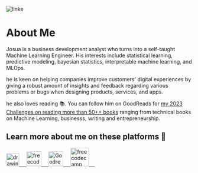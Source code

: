 <!-- ![](https://github.com/naiborhujosua/naiborhujosua/blob/master/GaussianProcessPosteriorPredictive_ManimCE_v0.9.0.gif) -->
<!-- ![1500x500](https://user-images.githubusercontent.com/13548560/204091126-0dd3c9a4-89dd-4b9c-9faa-14a087616643.jpeg)-->

![linke](https://user-images.githubusercontent.com/13548560/216738888-db2f8fa0-556b-4318-a40c-c69c51c846c8.png)


# About Me

Josua is a business development analyst who turns into a self-taught Machine Learning Engineer. His interests include statistical learning, predictive modeling, bayesian statistics, interpretable machine learning, and MLOps.

he is keen on helping companies improve customers' digital experiences by giving a robust amount of insights and feedback regarding various problems or bugs when designing products, services, and apps.

he also loves reading :books:. You can follow him on GoodReads for [my 2023 Challenges on reading more than 50++ books](https://www.goodreads.com/review/list/125884887-josua-naiborhu?shelf=2023-reading-challenges) ranging from technical books on Machine Learning, businesss, writing and entrepreneurship.

## Learn more about me on these platforms 👋
<a href="https://medium.com/@naiborhujosua"><img src="https://res.cloudinary.com/importdata/image/upload/v1595012354/medium_mono_hoz0z5.png" alt="drawing" width="35"/>&nbsp;&nbsp;&nbsp;&nbsp;<a href="https://twitter.com/naiborhu_josua">
<a href="mailto:naiborhujosua@alumni.ui.ac.id">
<img src="https://user-images.githubusercontent.com/13548560/211037799-eb09e9a0-5d8c-4f00-a9a1-403fb1d67f5d.png" alt="freecodecamp" width="40"/>&nbsp;&nbsp;&nbsp;&nbsp;
<a href="https://www.goodreads.com/review/list/125884887-josua-naiborhu?shelf=2023-reading-challenges">
<img src="https://user-images.githubusercontent.com/13548560/211526112-dc92e579-db90-47b5-98c7-c769055b7c56.jpg" alt="Goodreads" width="40"/>&nbsp;&nbsp;&nbsp;&nbsp;
<a href="https://www.freecodecamp.org/news/author/naiborhu_josua/">
<img src="https://user-images.githubusercontent.com/13548560/196832514-13d11f55-ca62-46ea-975d-a607e62e2acb.png" alt="freecodecamp" width="50"/>&nbsp;&nbsp;&nbsp;&nbsp;


